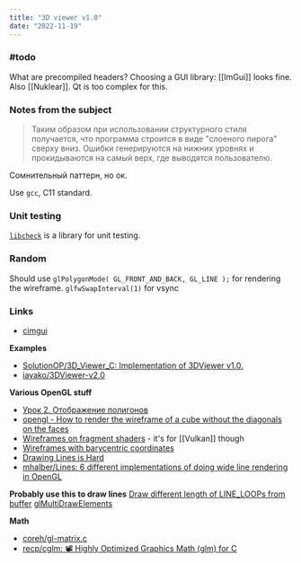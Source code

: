```yaml
---
title: "3D viewer v1.0"
date: "2022-11-19"
---
```


### #todo
What are precompiled headers?
Choosing a GUI library: [[ImGui]] looks fine. Also [[Nuklear]]. Qt is too complex for this.

### Notes from the subject
> Таким образом при использовании структурного стиля получается, что программа строится в виде "слоеного пирога" сверху вниз. Ошибки генерируются на нижних уровнях и прокидываются на самый верх, где выводятся пользователю.

Сомнительный паттерн, но ок.

Use `gcc`, C11 standard.

### Unit testing
[`libcheck`](https://github.com/libcheck/check) is a library for unit testing.

### Random
Should use `glPolygonMode( GL_FRONT_AND_BACK, GL_LINE );` for rendering the wireframe.
`glfwSwapInterval(1)` for vsync

### Links
- [cimgui](https://github.com/cimgui/cimgui)

**Examples**
- [SolutionOP/3D\_Viewer\_C: Implementation of 3DViewer v1.0.](https://github.com/SolutionOP/3D_Viewer_C)
- [iayako/3DViewer-v2.0](https://github.com/iayako/3DViewer-v2.0)

**Various OpenGL stuff**
- [Урок 2. Отображение полигонов](https://pmg.org.ru/nehe/nehe02.htm)
- [opengl - How to render the wireframe of a cube without the diagonals on the faces](https://computergraphics.stackexchange.com/questions/1664/)
- [Wireframes on fragment shaders](https://wunkolo.github.io/post/2022/07/gl_ext_fragment_shader_barycentric-wireframe/) - it's for [[Vulkan]] though
- [Wireframes with barycentric coordinates](https://tchayen.github.io/posts/wireframes-with-barycentric-coordinates)
- [Drawing Lines is Hard](https://mattdesl.svbtle.com/drawing-lines-is-hard)
- [mhalber/Lines: 6 different implementations of doing wide line rendering in OpenGL](https://github.com/mhalber/Lines)

**Probably use this to draw lines**
[Draw different length of LINE\_LOOPs from buffer](https://stackoverflow.com/questions/23907881/)
[glMultiDrawElements](https://stackoverflow.com/questions/24516993/)

**Math**
- [coreh/gl-matrix.c](https://github.com/coreh/gl-matrix.c)
- [recp/cglm: 📽 Highly Optimized Graphics Math (glm) for C](https://github.com/recp/cglm)